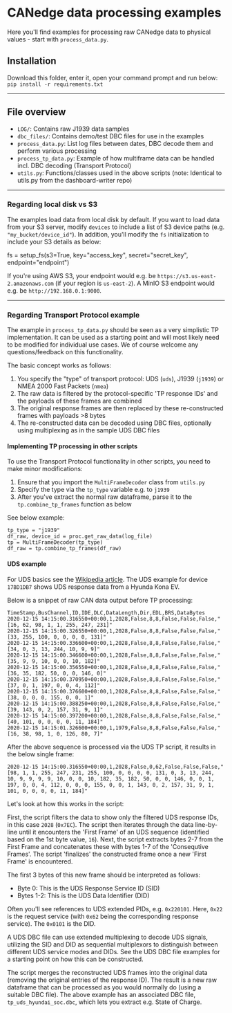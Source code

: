 # CANedge data processing examples

Here you'll find examples for processing raw CANedge data to physical values - start with `process_data.py`.

## Installation

Download this folder, enter it, open your command prompt and run below:  
  ``pip install -r requirements.txt``

---

## File overview

- `LOG/`: Contains raw J1939 data samples
- `dbc_files/`: Contains demo/test DBC files for use in the examples
- `process_data.py`: List log files between dates, DBC decode them and perform various processing
- `process_tp_data.py`: Example of how multiframe data can be handled incl. DBC decoding (Transport Protocol)
- `utils.py`: Functions/classes used in the above scripts (note: Identical to utils.py from the dashboard-writer repo)

---

### Regarding local disk vs S3
The examples load data from local disk by default. If you want to load data from your S3 server, modify `devices` to include a list of S3 device paths (e.g. `"my_bucket/device_id"`). In addition, you'll modify the `fs` initialization to include your S3 details as below:

fs = setup_fs(s3=True, key="access_key", secret="secret_key", endpoint="endpoint")

If you're using AWS S3, your endpoint would e.g. be `https://s3.us-east-2.amazonaws.com` (if your region is `us-east-2`). A MinIO S3 endpoint would e.g. be `http://192.168.0.1:9000`.

---

### Regarding Transport Protocol example
The example in `process_tp_data.py` should be seen as a very simplistic TP implementation. It can be used as a starting point and will most likely need to be modified for individual use cases. We of course welcome any questions/feedback on this functionality.

The basic concept works as follows:

1. You specify the "type" of transport protocol: UDS (`uds`), J1939 (`j1939`) or NMEA 2000 Fast Packets (`nmea`)
2. The raw data is filtered by the protocol-specific 'TP response IDs' and the payloads of these frames are combined  
3. The original response frames are then replaced by these re-constructed frames with payloads >8 bytes  
4. The re-constructed data can be decoded using DBC files, optionally using multiplexing as in the sample UDS DBC files 

#### Implementing TP processing in other scripts 
To use the Transport Protocol functionality in other scripts, you need to make minor modifications:

1. Ensure that you import the `MultiFrameDecoder` class from `utils.py` 
2. Specify the type via the `tp_type` variable e.g. to `j1939` 
3. After you've extract the normal raw dataframe, parse it to the `tp.combine_tp_frames` function as below

See below example:

```
tp_type = "j1939"
df_raw, device_id = proc.get_raw_data(log_file)
tp = MultiFrameDecoder(tp_type)
df_raw = tp.combine_tp_frames(df_raw)
```


#### UDS example
For UDS basics see the [Wikipedia article](https://en.wikipedia.org/wiki/Unified_Diagnostic_Services). The UDS example for device `17BD1DB7` shows UDS response data from a Hyunda Kona EV. 

Below is a snippet of raw CAN data output before TP processing:

```
TimeStamp,BusChannel,ID,IDE,DLC,DataLength,Dir,EDL,BRS,DataBytes
2020-12-15 14:15:00.316550+00:00,1,2028,False,8,8,False,False,False,"[16, 62, 98, 1, 1, 255, 247, 231]"
2020-12-15 14:15:00.326550+00:00,1,2028,False,8,8,False,False,False,"[33, 255, 100, 0, 0, 0, 0, 131]"
2020-12-15 14:15:00.336600+00:00,1,2028,False,8,8,False,False,False,"[34, 0, 3, 13, 244, 10, 9, 9]"
2020-12-15 14:15:00.346600+00:00,1,2028,False,8,8,False,False,False,"[35, 9, 9, 10, 0, 0, 10, 182]"
2020-12-15 14:15:00.356550+00:00,1,2028,False,8,8,False,False,False,"[36, 35, 182, 50, 0, 0, 146, 0]"
2020-12-15 14:15:00.370950+00:00,1,2028,False,8,8,False,False,False,"[37, 0, 1, 197, 0, 0, 4, 112]"
2020-12-15 14:15:00.376600+00:00,1,2028,False,8,8,False,False,False,"[38, 0, 0, 0, 155, 0, 0, 1]"
2020-12-15 14:15:00.388250+00:00,1,2028,False,8,8,False,False,False,"[39, 143, 0, 2, 157, 31, 9, 1]"
2020-12-15 14:15:00.397200+00:00,1,2028,False,8,8,False,False,False,"[40, 101, 0, 0, 0, 0, 11, 184]"
2020-12-15 14:15:01.326600+00:00,1,1979,False,8,8,False,False,False,"[16, 38, 98, 1, 0, 126, 80, 7]"
```

After the above sequence is processed via the UDS TP script, it results in the below single frame:

```
2020-12-15 14:15:00.316550+00:00,1,2028,False,0,62,False,False,False,"[98, 1, 1, 255, 247, 231, 255, 100, 0, 0, 0, 0, 131, 0, 3, 13, 244, 10, 9, 9, 9, 9, 10, 0, 0, 10, 182, 35, 182, 50, 0, 0, 146, 0, 0, 1, 197, 0, 0, 4, 112, 0, 0, 0, 155, 0, 0, 1, 143, 0, 2, 157, 31, 9, 1, 101, 0, 0, 0, 0, 11, 184]"
```

Let's look at how this works in the script:

First, the script filters the data to show only the filtered UDS response IDs, in this case `2028` (`0x7EC`). The script then iterates through the data line-by-line until it encounters the 'First Frame' of an UDS sequence (identified based on the 1st byte value, `16`). Next, the script extracts bytes 2-7 from the First Frame and concatenates these with bytes 1-7 of the 'Consequtive Frames'. The script 'finalizes' the constructed frame once a new 'First Frame' is encountered.

The first 3 bytes of this new frame should be interpreted as follows:
- Byte 0: This is the UDS Response Service ID (SID)
- Bytes 1-2: This is the UDS Data Identifier (DID)

Often you'll see references to UDS extended PIDs, e.g. `0x220101`. Here, `0x22` is the request service (with `0x62` being the corresponding response service). The `0x0101` is the DID. 

A UDS DBC file can use extended multiplexing to decode UDS signals, utilizing the SID and DID as sequential multiplexors to distinguish between different UDS service modes and DIDs. See the UDS DBC file examples for a starting point on how this can be constructed.

The script merges the reconstructed UDS frames into the original data (removing the original entries of the response ID). The result is a new raw dataframe that can be processed as you would normally do (using a suitable DBC file). The above example has an associated DBC file, `tp_uds_hyundai_soc.dbc`, which lets you extract e.g. State of Charge.

